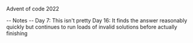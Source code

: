 Advent of code 2022

-- Notes --
Day 7: This isn't pretty
Day 16: It finds the answer reasonably quickly but continues to run loads of invalid solutions before actually finishing
